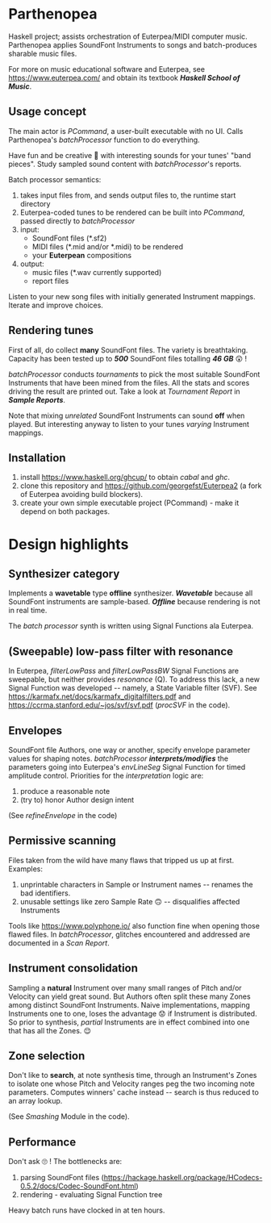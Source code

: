 # Parthenopea
Haskell project; assists orchestration of Euterpea/MIDI computer music. Parthenopea applies SoundFont Instruments to songs and batch-produces sharable music files. 

For more on music educational software and Euterpea, see https://www.euterpea.com/ and obtain its textbook ***Haskell School of Music***. 

## Usage concept
The main actor is *PCommand*, a user-built executable with no UI. Calls Parthenopea's *batchProcessor* function to do everything.

Have fun and be creative :musical_note: with interesting sounds for your tunes' "band pieces". Study sampled sound content with *batchProcessor*'s reports.

Batch processor semantics: 
1. takes input files from, and sends output files to, the runtime start directory
2. Euterpea-coded tunes to be rendered can be built into *PCommand*, passed directly to *batchProcessor*
3. input:
   - SoundFont files (\*.sf2)
   - MIDI files (\*.mid and/or \*.midi) to be rendered
   - your **Euterpean** compositions
4. output:
   - music files (\*.wav currently supported)
   - report files

Listen to your new song files with initially generated Instrument mappings. Iterate and improve choices.

## Rendering tunes
First of all, do collect **many** SoundFont files. The variety is breathtaking. Capacity has been tested up to ***500*** SoundFont files totalling ***46 GB*** :astonished: !

*batchProcessor* conducts *tournaments* to pick the most suitable SoundFont Instruments that have been mined from the files. All the stats and scores driving the result are printed out. Take a look at *Tournament Report* in ***Sample Reports***.

Note that mixing *unrelated* SoundFont Instruments can sound **off** when played. But interesting anyway to listen to your tunes *varying* Instrument mappings.

## Installation
1. install https://www.haskell.org/ghcup/ to obtain *cabal* and *ghc*.
2. clone this repository and https://github.com/georgefst/Euterpea2 (a fork of Euterpea avoiding build blockers).
3. create your own simple executable project (PCommand) - make it depend on both packages.

# Design highlights

## Synthesizer category
Implements a **wavetable** type **offline**  synthesizer. ***Wavetable*** because all SoundFont instruments are sample-based. ***Offline*** because rendering is not in real time.

The *batch processor* synth is written using Signal Functions ala Euterpea. 

## (Sweepable) low-pass filter **with resonance**
In Euterpea, *filterLowPass* and *filterLowPassBW* Signal Functions are sweepable, but neither provides *resonance* (Q). To address this lack, a new Signal Function was developed -- namely, a State Variable filter (SVF). See https://karmafx.net/docs/karmafx_digitalfilters.pdf and https://ccrma.stanford.edu/~jos/svf/svf.pdf (*procSVF* in the code).

## Envelopes
SoundFont file Authors, one way or another, specify envelope parameter values for shaping notes. *batchProcessor* ***interprets/modifies*** the parameters going into Euterpea's *envLineSeg* Signal Function for timed amplitude control. Priorities for the *interpretation* logic are:
1. produce a reasonable note
2. (try to) honor Author design intent

(See *refineEnvelope* in the code)

## Permissive scanning
Files taken from the wild have many flaws that tripped us up at first. Examples:
1. unprintable characters in Sample or Instrument names -- renames the bad identifiers.
2. unusable settings like zero Sample Rate :upside_down_face: -- disqualifies affected Instruments

Tools like https://www.polyphone.io/ also function fine when opening those flawed files. In *batchProcessor*, glitches encountered and addressed are documented in a *Scan Report*.

## Instrument consolidation
Sampling a **natural** Instrument over many small ranges of Pitch and/or Velocity can yield great sound. But Authors often split these many Zones among distinct SoundFont Instruments. Naive implementations, mapping Instruments one to one, loses the advantage :worried: if Instrument is distributed. So prior to synthesis, *partial* Instruments are in effect combined into one that has all the Zones. :relieved: 

## Zone selection
Don't like to **search**, at note synthesis time, through an Instrument's Zones to isolate one whose Pitch and Velocity ranges peg the two incoming note parameters. Computes winners' cache instead -- search is thus reduced to an array lookup.

(See *Smashing* Module in the code).

## Performance
Don't ask :roll_eyes: ! The bottlenecks are:
1. parsing SoundFont files (https://hackage.haskell.org/package/HCodecs-0.5.2/docs/Codec-SoundFont.html)
2. rendering - evaluating Signal Function tree

Heavy batch runs have clocked in at ten hours.